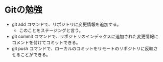 # Gitの勉強

- git add コマンドで、リポジトリに変更情報を追加する。
  - このことをステージングと言う。
- git commit コマンドで、リポジトリのインデックスに追加された変更情報にコメントを付けてコミットできる。
- git push コマンドで、ローカルのコミットをリモートのリポジトリに反映させることができる。
